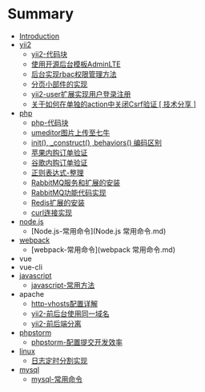 # Summary

* [Introduction](README.md)
* [yii2](yii2.md)
    * [yii2-代码块](散碎代码块.md)
    * [使用开源后台模板AdminLTE](使用开源后台模板adminlte.md)
    * [后台实现rbac权限管理方法](后台实现rbac权限管理方法.md)
    * [分页小部件的实现](分页小部件的实现.md)
    * [yii2-user扩展实现用户登录注册](yii2-user扩展实现用户登录注册.md)
    * [关于如何在单独的action中关闭Csrf验证 \[ 技术分享 \]](关于如何在单独的action中关闭csrf验证--技术分享-.md)
* [php](php.md)
    * [php-代码块](货号单-0000001的生成方法.md)
    * [umeditor图片上传至七牛](umeditor图片上传至七牛.md)
    * [init\(\), \_construct\(\) ,behaviors\(\) 编码区别](init-construct-behaviors-编码区别.md)
    * [苹果内购订单验证](苹果内购订单验证.md)
    * [谷歌内购订单验证](谷歌内购验证.md)
    * [正则表达式-整理](正则表达式-语法.md)
    * [RabbitMQ服务和扩展的安装](rabbitmq消息组件的实现.md)
    * [RabbitMQ功能代码实现](rabbbitmq功能代码实现.md)
    * [Redis扩展的安装](redis扩展的安装.md)
    * [curl连接实现](curl连接实现.md)
* [node.js](node.js.md)
    * [Node.js-常用命令](Node.js 常用命令.md)
* [webpack](webpack.md)
    * [webpack-常用命令](webpack 常用命令.md)
* vue
* vue-cli
* [javascript](javascript.md)
    * [javascript-常用方法](javascript-常用方法.md)
* apache
    * [http-vhosts配置详解](http-vhosts配置详解.md)
    * [yii2-前后台使用同一域名](yii2-前后台使用同一域名.md)
    * [yii2-前后端分离](yii2-前后端分离.md)
* [phpstorm](phpstorm.md)
    * [phpstorm-配置提交开发效率](添加nodemodules为library-root.md)
* [linux](linux.md)
    * [日志定时分割实现](日志定时分割实现.md)
* [mysql](mysql.md)
    * [mysql-常用命令](mysql-常用命令.md)

